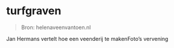 # turfgraven

> Bron: helenaveenvantoen.nl

Jan Hermans vertelt hoe een veenderij te makenFoto’s vervening
